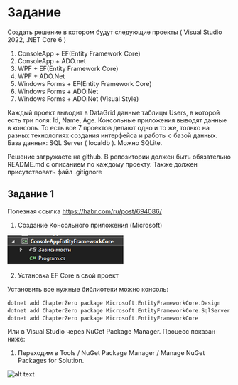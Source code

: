 # Задание
Создать решение в котором будут следующие проекты ( Visual Studio 2022, .NET Core 6 )

1. ConsoleApp + EF(Entity Framework Core)
2. ConsoleApp + ADO.net
3. WPF + EF(Entity Framework Core)
4. WPF + ADO.Net
5. Windows Forms + EF(Entity Framework Core)
6. Windows Forms + ADO.Net
7. Windows Forms + ADO.Net (Visual Style)

Каждый проект выводит в DataGrid данные таблицы Users, в которой есть три поля: Id, Name, Age. Консольные приложения выводят данные в консоль.
То есть все 7 проектов делают одно и то же, только на разных технологиях создания интерфейса и работы с базой данных.
База данных: SQL Server ( localdb ). Можно SQLite.

Решение загружаете на github. В репозитории должен быть обязательно README.md с описанием по каждому проекту.
Также должен присутствовать файл .gitignore


## Задание 1
Полезная ссылка https://habr.com/ru/post/694086/

1) Создание Консольного приложения (Microsoft) 

![alt text](https://github.com/stellrays/WPF/blob/main/Проекты/ВорлдСкиллс/Тренеровочный%20вариант%202021-2022/Дополнительно/CreateFile.png?raw=true)

2) Установка EF Core в свой проект

  Установить все нужные библиотеки можно консоль:
  ``` bash
  dotnet add ChapterZero package Microsoft.EntityFrameworkCore.Design
  dotnet add ChapterZero package Microsoft.EntityFrameworkCore.SqlServer
  dotnet add ChapterZero package Microsoft.EntityFrameworkCore
  ```
  
  Или в Visual Studio через NuGet Package Manager. Процесс показан ниже:
  
  1. Переходим в Tools / NuGet Package Manager / Manage NuGet Packages for Solution.

  ![alt text](https:)
